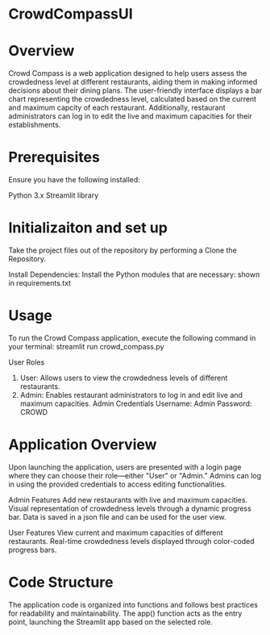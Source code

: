 # CrowdCompassUI
# Overview
Crowd Compass is a web application designed to help users assess the crowdedness level at different restaurants, aiding them in making informed decisions about their dining plans. The user-friendly interface displays a bar chart representing the crowdedness level, calculated based on the current and maximum capcity of each restaurant. Additionally, restaurant administrators can log in to edit the live and maximum capacities for their establishments.

# Prerequisites 
Ensure you have the following installed:

Python 3.x
Streamlit library 

# Initializaiton and set up
Take the project files out of the repository by performing a Clone the Repository.

Install Dependencies: Install the Python modules that are necessary: shown in requirements.txt

# Usage

To run the Crowd Compass application, execute the following command in your terminal: streamlit run crowd_compass.py

User Roles
1. User:
Allows users to view the crowdedness levels of different restaurants.
2. Admin:
Enables restaurant administrators to log in and edit live and maximum capacities.
Admin Credentials
Username: Admin
Password: CROWD

# Application Overview

Upon launching the application, users are presented with a login page where they can choose their role—either "User" or "Admin." Admins can log in using the provided credentials to access editing functionalities.

Admin Features
Add new restaurants with live and maximum capacities.
Visual representation of crowdedness levels through a dynamic progress bar.
Data is saved in a json file and can be used for the user view.

User Features
View current and maximum capacities of different restaurants.
Real-time crowdedness levels displayed through color-coded progress bars.

# Code Structure

The application code is organized into functions and follows best practices for readability and maintainability. The app() function acts as the entry point, launching the Streamlit app based on the selected role. 



